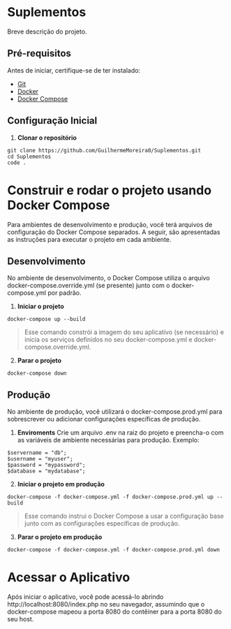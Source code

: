 # Suplementos

Breve descrição do projeto.

## Pré-requisitos

Antes de iniciar, certifique-se de ter instalado:

- [Git](https://git-scm.com/)
- [Docker](https://www.docker.com/)
- [Docker Compose](https://docs.docker.com/compose/)

## Configuração Inicial

1. **Clonar o repositório**

```
git clone https://github.com/GuilhermeMoreira0/Suplementos.git
cd Suplementos
code .
```

# Construir e rodar o projeto usando Docker Compose
Para ambientes de desenvolvimento e produção, você terá arquivos de configuração do Docker Compose separados. A seguir, são apresentadas as instruções para executar o projeto em cada ambiente.

## Desenvolvimento
No ambiente de desenvolvimento, o Docker Compose utiliza o arquivo docker-compose.override.yml (se presente) junto com o docker-compose.yml por padrão.

1. **Iniciar o projeto**
```
docker-compose up --build
```
> Esse comando constrói a imagem do seu aplicativo (se necessário) e inicia os serviços definidos no seu docker-compose.yml e docker-compose.override.yml.

2. **Parar o projeto**
```
docker-compose down
```

## Produção
No ambiente de produção, você utilizará o docker-compose.prod.yml para sobrescrever ou adicionar configurações específicas de produção.
1. **Enviroments**
Crie um arquivo .env na raiz do projeto e preencha-o com as variáveis de ambiente necessárias para produção. Exemplo:
```
$servername = "db";
$username = "myuser";
$password = "mypassword";
$database = "mydatabase";
```

2. **Iniciar o projeto em produção**
```
docker-compose -f docker-compose.yml -f docker-compose.prod.yml up --build
```
> Esse comando instrui o Docker Compose a usar a configuração base junto com as configurações específicas de produção.

3. **Parar o projeto em produção**
```
docker-compose -f docker-compose.yml -f docker-compose.prod.yml down
```

# Acessar o Aplicativo
Após iniciar o aplicativo, você pode acessá-lo abrindo http://localhost:8080/index.php no seu navegador, assumindo que o docker-compose mapeou a porta 8080 do contêiner para a porta 8080 do seu host.
